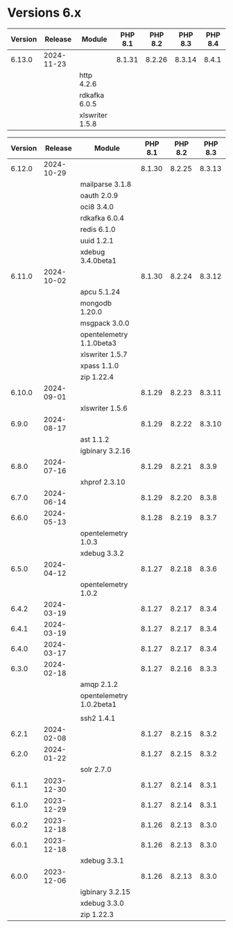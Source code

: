 <!-- markdownlint-disable MD013 -->
# Versions 6.x

| Version | Release    | Module          | PHP 8.1 | PHP 8.2 | PHP 8.3 | PHP 8.4 |
|---------|------------|-----------------|---------|---------|---------|---------|
| 6.13.0  | 2024-11-23 |                 | 8.1.31  | 8.2.26  | 8.3.14  | 8.4.1   |
|         |            | http 4.2.6      |         |         |         |         |
|         |            | rdkafka 6.0.5   |         |         |         |         |
|         |            | xlswriter 1.5.8 |         |         |         |         |

| Version | Release    | Module                   | PHP 8.1 | PHP 8.2 | PHP 8.3 |
|---------|------------|--------------------------|---------|---------|---------|
| 6.12.0  | 2024-10-29 |                          | 8.1.30  | 8.2.25  | 8.3.13  |
|         |            | mailparse 3.1.8          |         |         |         |
|         |            | oauth 2.0.9              |         |         |         |
|         |            | oci8 3.4.0               |         |         |         |
|         |            | rdkafka 6.0.4            |         |         |         |
|         |            | redis 6.1.0              |         |         |         |
|         |            | uuid 1.2.1               |         |         |         |
|         |            | xdebug 3.4.0beta1        |         |         |         |
| 6.11.0  | 2024-10-02 |                          | 8.1.30  | 8.2.24  | 8.3.12  |
|         |            | apcu 5.1.24              |         |         |         |
|         |            | mongodb 1.20.0           |         |         |         |
|         |            | msgpack 3.0.0            |         |         |         |
|         |            | opentelemetry 1.1.0beta3 |         |         |         |
|         |            | xlswriter 1.5.7          |         |         |         |
|         |            | xpass 1.1.0              |         |         |         |
|         |            | zip 1.22.4               |         |         |         |
| 6.10.0  | 2024-09-01 |                          | 8.1.29  | 8.2.23  | 8.3.11  |
|         |            | xlswriter 1.5.6          |         |         |         |
| 6.9.0   | 2024-08-17 |                          | 8.1.29  | 8.2.22  | 8.3.10  |
|         |            | ast 1.1.2                |         |         |         |
|         |            | igbinary 3.2.16          |         |         |         |
| 6.8.0   | 2024-07-16 |                          | 8.1.29  | 8.2.21  | 8.3.9   |
|         |            | xhprof 2.3.10            |         |         |         |
| 6.7.0   | 2024-06-14 |                          | 8.1.29  | 8.2.20  | 8.3.8   |
| 6.6.0   | 2024-05-13 |                          | 8.1.28  | 8.2.19  | 8.3.7   |
|         |            | opentelemetry 1.0.3      |         |         |         |
|         |            | xdebug 3.3.2             |         |         |         |
| 6.5.0   | 2024-04-12 |                          | 8.1.27  | 8.2.18  | 8.3.6   |
|         |            | opentelemetry 1.0.2      |         |         |         |
| 6.4.2   | 2024-03-19 |                          | 8.1.27  | 8.2.17  | 8.3.4   |
| 6.4.1   | 2024-03-19 |                          | 8.1.27  | 8.2.17  | 8.3.4   |
| 6.4.0   | 2024-03-17 |                          | 8.1.27  | 8.2.17  | 8.3.4   |
| 6.3.0   | 2024-02-18 |                          | 8.1.27  | 8.2.16  | 8.3.3   |
|         |            | amqp 2.1.2               |         |         |         |
|         |            | opentelemetry 1.0.2beta1 |         |         |         |
|         |            |                          |         |         |         |
|         |            | ssh2 1.4.1               |         |         |         |
| 6.2.1   | 2024-02-08 |                          | 8.1.27  | 8.2.15  | 8.3.2   |
| 6.2.0   | 2024-01-22 |                          | 8.1.27  | 8.2.15  | 8.3.2   |
|         |            | solr 2.7.0               |         |         |         |
| 6.1.1   | 2023-12-30 |                          | 8.1.27  | 8.2.14  | 8.3.1   |
| 6.1.0   | 2023-12-29 |                          | 8.1.27  | 8.2.14  | 8.3.1   |
| 6.0.2   | 2023-12-18 |                          | 8.1.26  | 8.2.13  | 8.3.0   |
| 6.0.1   | 2023-12-18 |                          | 8.1.26  | 8.2.13  | 8.3.0   |
|         |            | xdebug 3.3.1             |         |         |         |
| 6.0.0   | 2023-12-06 |                          | 8.1.26  | 8.2.13  | 8.3.0   |
|         |            | igbinary 3.2.15          |         |         |         |
|         |            | xdebug 3.3.0             |         |         |         |
|         |            | zip 1.22.3               |         |         |         |
